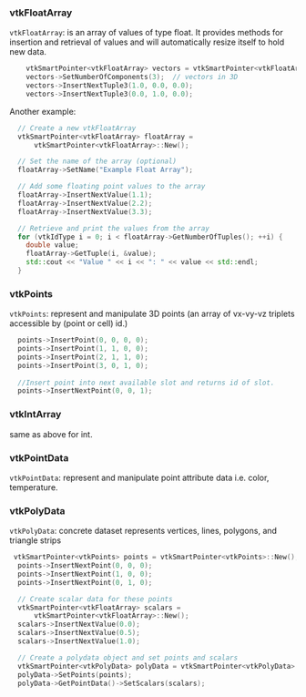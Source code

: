 
### vtkFloatArray

`vtkFloatArray`: is an array of values of type float. It provides methods for insertion and retrieval of values and will automatically resize itself to hold new data.


```cpp
    vtkSmartPointer<vtkFloatArray> vectors = vtkSmartPointer<vtkFloatArray>::New();
    vectors->SetNumberOfComponents(3);  // vectors in 3D
    vectors->InsertNextTuple3(1.0, 0.0, 0.0);
    vectors->InsertNextTuple3(0.0, 1.0, 0.0);

```

Another example:

```cpp
  // Create a new vtkFloatArray
  vtkSmartPointer<vtkFloatArray> floatArray =
      vtkSmartPointer<vtkFloatArray>::New();

  // Set the name of the array (optional)
  floatArray->SetName("Example Float Array");

  // Add some floating point values to the array
  floatArray->InsertNextValue(1.1);
  floatArray->InsertNextValue(2.2);
  floatArray->InsertNextValue(3.3);

  // Retrieve and print the values from the array
  for (vtkIdType i = 0; i < floatArray->GetNumberOfTuples(); ++i) {
    double value;
    floatArray->GetTuple(i, &value);
    std::cout << "Value " << i << ": " << value << std::endl;
  }
```
   


### vtkPoints

`vtkPoints`: represent and manipulate 3D points (an array of vx-vy-vz triplets accessible by (point or cell) id.)

```cpp
  points->InsertPoint(0, 0, 0, 0);
  points->InsertPoint(1, 1, 0, 0);
  points->InsertPoint(2, 1, 1, 0);
  points->InsertPoint(3, 0, 1, 0);
  
  //Insert point into next available slot and returns id of slot.
  points->InsertNextPoint(0, 0, 1);

```

### vtkIntArray
same as above for int.

### vtkPointData
`vtkPointData`: represent and manipulate point attribute data i.e. color, temperature.


### vtkPolyData
`vtkPolyData`: concrete dataset represents vertices, lines, polygons, and triangle strips

```cpp
 vtkSmartPointer<vtkPoints> points = vtkSmartPointer<vtkPoints>::New();
  points->InsertNextPoint(0, 0, 0);
  points->InsertNextPoint(1, 0, 0);
  points->InsertNextPoint(0, 1, 0);

  // Create scalar data for these points
  vtkSmartPointer<vtkFloatArray> scalars =
      vtkSmartPointer<vtkFloatArray>::New();
  scalars->InsertNextValue(0.0);
  scalars->InsertNextValue(0.5);
  scalars->InsertNextValue(1.0);

  // Create a polydata object and set points and scalars
  vtkSmartPointer<vtkPolyData> polyData = vtkSmartPointer<vtkPolyData>::New();
  polyData->SetPoints(points);
  polyData->GetPointData()->SetScalars(scalars);
```









